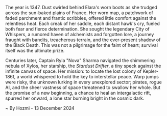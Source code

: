 
The year is 1347.  Dust swirled behind Elara's worn boots as she trudged across the sun-baked plains of France.  Her worn map, a patchwork of faded parchment and frantic scribbles, offered little comfort against the relentless heat.  Each creak of her saddle, each distant hawk's cry, fueled both fear and fierce determination.  She sought the legendary City of Whispers, a rumored haven of alchemists and forgotten lore, a journey fraught with bandits, treacherous terrain, and the ever-present shadow of the Black Death.  This was not a pilgrimage for the faint of heart; survival itself was the ultimate prize.


Centuries later, Captain Ryla "Nova" Sharma navigated the shimmering nebula of Xylos, her starship, the *Stardust Drifter*, a tiny speck against the infinite canvas of space.  Her mission: to locate the lost colony of Kepler-186f, a world whispered to hold the key to interstellar peace.  Warp jumps were risky, the unknown lurking in every unexplored sector; pirates, rogue AI, and the sheer vastness of space threatened to swallow her whole. But the promise of a new beginning, a chance to heal an intergalactic rift, spurred her onward, a lone star burning bright in the cosmic dark.

~ By Hozmi - 13 December 2024
